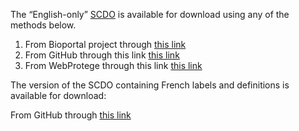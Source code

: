 The “English-only” [SCDO](https://www.ebi.ac.uk/ols/ontologies/scdo) is available for download using any of the methods below.

1. From Bioportal project through [this link](https://bioportal.bioontology.org/ontologies/SCDO/?p=summary)
2. From GitHub through this link [this link](https://raw.githubusercontent.com/scdodev/scdo-ontology/master/scdo.owl)
3. From WebProtege through this link [this link](https://webprotege.stanford.edu/#login)

The version of the SCDO containing French labels and definitions is available for download:

From GitHub through [this link](https://github.com/scdodev/scdo-ontology/blob/master/scdo_fr-t-en.owl)